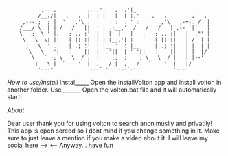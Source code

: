                                       
               ,---.          ,--.'|   ,--.'|_                                                           
              /__./|   ,---.  |  | :   |  | :,'    ,---.        ,---,                                    
         ,---.;  ; |  '   ,'\ :  : '   :  : ' :   '   ,'\   ,-+-. /  |                                   
        /___/ \  | | /   /   ||  ' | .;__,'  /   /   /   | ,--.'|'   |                                   
        \   ;  \ ' |.   ; ,. :'  | | |  |   |   .   ; ,. :|   |  ,"' |                                   
         \   \  \: |'   | |: :|  | : :__,'| :   '   | |: :|   | /  | |                                   
          ;   \  ' .'   | .; :'  : |__ '  : |__ '   | .; :|   | |  | |                                   
           \   \   '|   :    ||  | '.'||  | '.'||   :    ||   | |  |/                                    
            \   `  ; \   \  / ;  :    ;;  :    ; \   \  / |   | |--'                                     
             :   \ |  `----'  |  ,   / |  ,   /   `----'  |   |/                                         
              '---"            ---`-'   ---`-'            '---'                                          

_How to use/install_
Instal_____
Open the InstallVolton app and install volton in another folder.
Use_______
Open the volton.bat file and it will automatically start!





_About_

Dear user thank you for using volton to search anonimuslly and privatlly!
This app is open sorced so I dont mind if you change something in it.
Make sure to just leave a mention if you make a video about it.
I will leave my social here --> <--
Anyway... have fun


